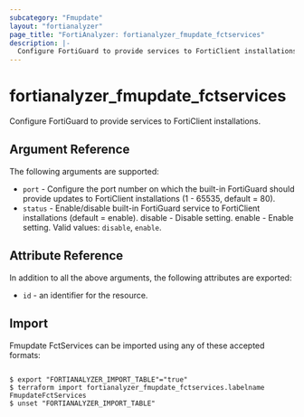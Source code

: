 ```yaml
---
subcategory: "Fmupdate"
layout: "fortianalyzer"
page_title: "FortiAnalyzer: fortianalyzer_fmupdate_fctservices"
description: |-
  Configure FortiGuard to provide services to FortiClient installations.
---
```


# fortianalyzer_fmupdate_fctservices
Configure FortiGuard to provide services to FortiClient installations.

## Argument Reference


The following arguments are supported:


* `port` - Configure the port number on which the built-in FortiGuard should provide updates to FortiClient installations (1 - 65535, default = 80).
* `status` - Enable/disable built-in FortiGuard service to FortiClient installations (default = enable). disable - Disable setting. enable - Enable setting. Valid values: `disable`, `enable`.



## Attribute Reference

In addition to all the above arguments, the following attributes are exported:
* `id` - an identifier for the resource.

## Import

Fmupdate FctServices can be imported using any of these accepted formats:
```

$ export "FORTIANALYZER_IMPORT_TABLE"="true"
$ terraform import fortianalyzer_fmupdate_fctservices.labelname FmupdateFctServices
$ unset "FORTIANALYZER_IMPORT_TABLE"
```


